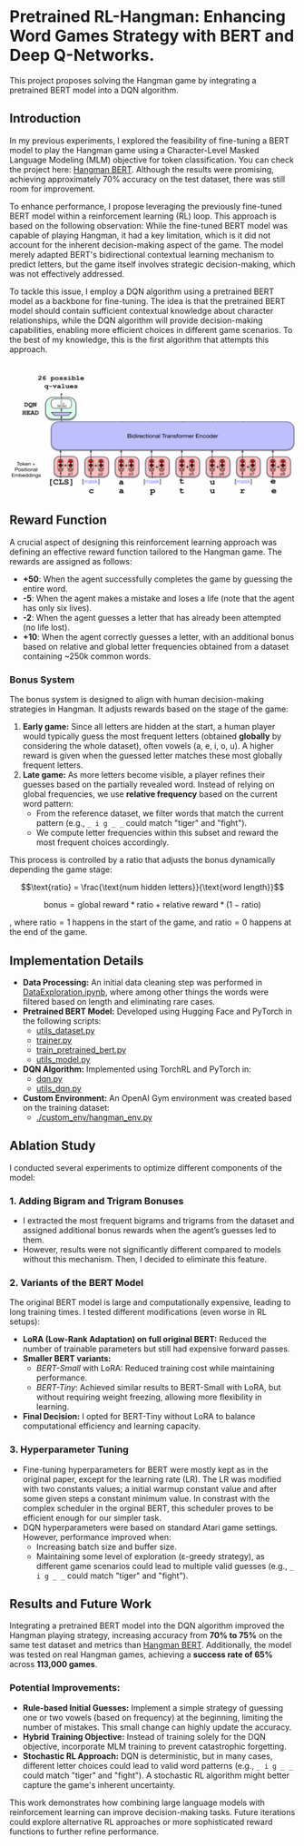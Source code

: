 # Pretrained RL-Hangman: Enhancing Word Games Strategy with BERT and Deep Q-Networks.

This project proposes solving the Hangman game by integrating a pretrained BERT model into a DQN algorithm.

## Introduction

In my previous experiments, I explored the feasibility of fine-tuning a BERT model to play the Hangman game using a Character-Level Masked Language Modeling (MLM) objective for token classification. You can check the project here: [Hangman BERT](https://github.com/ZosoV/hangman_bert). Although the results were promising, achieving approximately 70% accuracy on the test dataset, there was still room for improvement.

To enhance performance, I propose leveraging the previously fine-tuned BERT model within a reinforcement learning (RL) loop. This approach is based on the following observation: While the fine-tuned BERT model was capable of playing Hangman, it had a key limitation, which is it did not account for the inherent decision-making aspect of the game. The model merely adapted BERT's bidirectional contextual learning mechanism to predict letters, but the game itself involves strategic decision-making, which was not effectively addressed.

To tackle this issue, I employ a DQN algorithm using a pretrained BERT model as a backbone for fine-tuning. The idea is that the pretrained BERT model should contain sufficient contextual knowledge about character relationships, while the DQN algorithm will provide decision-making capabilities, enabling more efficient choices in different game scenarios. To the best of my knowledge, this is the first algorithm that attempts this approach.

![](assets/pretrained_bert_rl.png)


## Reward Function

A crucial aspect of designing this reinforcement learning approach was defining an effective reward function tailored to the Hangman game. The rewards are assigned as follows:

- **+50**: When the agent successfully completes the game by guessing the entire word.
- **-5**: When the agent makes a mistake and loses a life (note that the agent has only six lives).
- **-2**: When the agent guesses a letter that has already been attempted (no life lost).
- **+10**: When the agent correctly guesses a letter, with an additional bonus based on relative and global letter frequencies obtained from a dataset containing ~250k common words.

### Bonus System

The bonus system is designed to align with human decision-making strategies in Hangman. It adjusts rewards based on the stage of the game:

1. **Early game:** Since all letters are hidden at the start, a human player would typically guess the most frequent letters (obtained **globally** by considering the whole dataset), often vowels (a, e, i, o, u). A higher reward is given when the guessed letter matches these most globally frequent letters.
2. **Late game:** As more letters become visible, a player refines their guesses based on the partially revealed word. Instead of relying on global frequencies, we use **relative frequency** based on the current word pattern:
    - From the reference dataset, we filter words that match the current pattern (e.g., `_ i g _ _` could match "tiger" and "fight").
    - We compute letter frequencies within this subset and reward the most frequent choices accordingly.

This process is controlled by a ratio that adjusts the bonus dynamically depending the game stage:

$$\text{ratio} = \frac{\text{num hidden letters}}{\text{word length}}$$

$$\text{bonus} = \text{global reward} * \text{ratio} + \text{relative reward} * (1 - \text{ratio})$$

, where $\text{ratio}=1$ happens in the start of the game, and $\text{ratio}=0$ happens at the end of the game.

## Implementation Details

- **Data Processing:** An initial data cleaning step was performed in [DataExploration.ipynb](DataExploration.ipynb), where among other things the words were filtered based on length and eliminating rare cases.
- **Pretrained BERT Model:** Developed using Hugging Face and PyTorch in the following scripts:
  - [utils_dataset.py](utils_dataset.py)
  - [trainer.py](trainer.py)
  - [train_pretrained_bert.py](train_pretrained_bert.py)
  - [utils_model.py](utils_model.py)
- **DQN Algorithm:** Implemented using TorchRL and PyTorch in:
  - [dqn.py](dqn.py)
  - [utils_dqn.py](utils_dqn.py)
- **Custom Environment:** An OpenAI Gym environment was created based on the training dataset:  
  - [./custom_env/hangman_env.py](./custom_env/hangman_env.py)


## Ablation Study

I conducted several experiments to optimize different components of the model:

### 1. Adding Bigram and Trigram Bonuses
- I extracted the most frequent bigrams and trigrams from the dataset and assigned additional bonus rewards when the agent’s guesses led to them.
- However, results were not significantly different compared to models without this mechanism. Then, I decided to eliminate this feature.

### 2. Variants of the BERT Model
The original BERT model is large and computationally expensive, leading to long training times. I tested different modifications (even worse in RL setups):

- **LoRA (Low-Rank Adaptation) on full original BERT:** Reduced the number of trainable parameters but still had expensive forward passes.
- **Smaller BERT variants:**  
  - *BERT-Small* with LoRA: Reduced training cost while maintaining performance.
  - *BERT-Tiny*: Achieved similar results to BERT-Small with LoRA, but without requiring weight freezing, allowing more flexibility in learning.
- **Final Decision:** I opted for BERT-Tiny without LoRA to balance computational efficiency and learning capacity.

### 3. Hyperparameter Tuning
- Fine-tuning hyperparameters for BERT were mostly kept as in the original paper, except for the learning rate (LR). The LR was modified with two constants values; a initial warmup constant value and after some given steps a constant minimum value. In constrast with the complex scheduler in the orginal BERT, this scheduler proves to be efficient enough for our simpler task.
- DQN hyperparameters were based on standard Atari game settings. However, performance improved when:
  - Increasing batch size and buffer size.
  - Maintaining some level of exploration (ε-greedy strategy), as different game scenarios could lead to multiple valid guesses (e.g., `_ i g _ _` could match "tiger" and "fight").

## Results and Future Work

Integrating a pretrained BERT model into the DQN algorithm improved the Hangman playing strategy, increasing accuracy from **70% to 75%** on the same test dataset and metrics than [Hangman BERT](https://github.com/ZosoV/hangman_bert). Additionally, the model was tested on real Hangman games, achieving a **success rate of 65%** across **113,000 games**.

### Potential Improvements:
- **Rule-based Initial Guesses:** Implement a simple strategy of guessing one or two vowels (based on frequency) at the beginning, limiting the number of mistakes. This small change can highly update the accuracy.
- **Hybrid Training Objective:** Instead of training solely for the DQN objective, incorporate MLM training to prevent catastrophic forgetting.
- **Stochastic RL Approach:** DQN is deterministic, but in many cases, different letter choices could lead to valid word patterns (e.g., `_ i g _ _` could match "tiger" and "fight"). A stochastic RL algorithm might better capture the game's inherent uncertainty.

This work demonstrates how combining large language models with reinforcement learning can improve decision-making tasks. Future iterations could explore alternative RL approaches or more sophisticated reward functions to further refine performance.